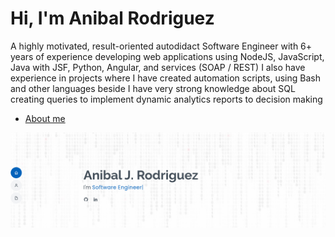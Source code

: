 # Hi, I'm Anibal Rodriguez

A highly motivated, result-oriented autodidact Software Engineer with 6+ years of experience developing web applications using NodeJS, JavaScript, Java with JSF, Python, Angular, and services (SOAP / REST) I also have experience in projects where I have created automation scripts, using Bash and other languages beside I have very strong knowledge about SQL creating queries to implement dynamic analytics reports to decision making
           
- [About me](https://github.com/arorivegt)


![About Me](web-site.png)

